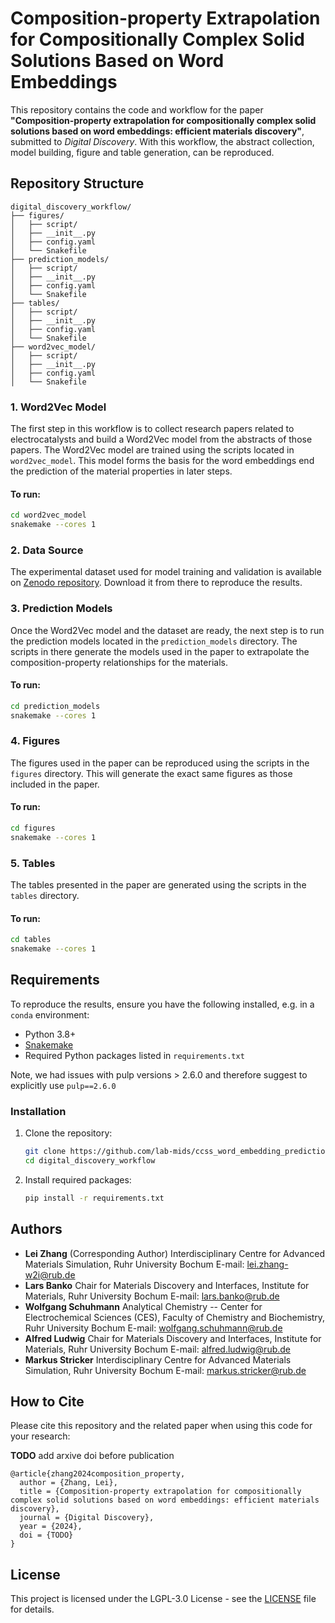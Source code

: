 
# Composition-property Extrapolation for Compositionally Complex Solid Solutions Based on Word Embeddings

This repository contains the code and workflow for the paper **"Composition-property extrapolation for compositionally complex solid solutions based on word embeddings: efficient materials discovery"**, submitted to *Digital Discovery*. With this workflow, the abstract collection, model building, figure and table generation, can be reproduced.

## Repository Structure

```plaintext
digital_discovery_workflow/
├── figures/
│   ├── script/
│   ├── __init__.py
│   ├── config.yaml
│   └── Snakefile
├── prediction_models/
│   ├── script/
│   ├── __init__.py
│   ├── config.yaml
│   └── Snakefile
├── tables/
│   ├── script/
│   ├── __init__.py
│   ├── config.yaml
│   └── Snakefile
├── word2vec_model/
│   ├── script/
│   ├── __init__.py
│   ├── config.yaml
│   └── Snakefile
```

### 1. **Word2Vec Model**

The first step in this workflow is to collect research papers related to electrocatalysts and build a Word2Vec model from the abstracts of those papers. The Word2Vec model are trained using the scripts located in `word2vec_model`. This model forms the basis for the word embeddings end the prediction of the material properties in later steps.

#### To run:
```bash
cd word2vec_model
snakemake --cores 1
```

### 2. **Data Source**

The experimental dataset used for model training and validation is available on [Zenodo repository](https://doi.org/**TODO**). Download it from there to reproduce the results.

### 3. **Prediction Models**

Once the Word2Vec model and the dataset are ready, the next step is to run the prediction models located in the `prediction_models` directory. The scripts in there generate the models used in the paper to extrapolate the composition-property relationships for the materials.

#### To run:
```bash
cd prediction_models
snakemake --cores 1
```

### 4. **Figures**

The figures used in the paper can be reproduced using the scripts in the `figures` directory. This will generate the exact same figures as those included in the paper.

#### To run:
```bash
cd figures
snakemake --cores 1
```

### 5. **Tables**

The tables presented in the paper are generated using the scripts in the `tables` directory.

#### To run:
```bash
cd tables
snakemake --cores 1
```

## Requirements

To reproduce the results, ensure you have the following installed, e.g. in a `conda` environment:

- Python 3.8+
- [Snakemake](https://snakemake.readthedocs.io/)
- Required Python packages listed in `requirements.txt`

Note, we had issues with pulp versions > 2.6.0 and therefore suggest to explicitly use `pulp==2.6.0`

### Installation

1. Clone the repository:
   ```bash
   git clone https://github.com/lab-mids/ccss_word_embedding_prediction.git
   cd digital_discovery_workflow
   ```

2. Install required packages:
   ```bash
   pip install -r requirements.txt
   ```

## Authors

- **Lei Zhang** (Corresponding Author)
  Interdisciplinary Centre for Advanced Materials Simulation, Ruhr University Bochum
  E-mail: [lei.zhang-w2i@rub.de](mailto:lei.zhang-w2i@rub.de)
- **Lars Banko**
  Chair for Materials Discovery and Interfaces, Institute for Materials, Ruhr University Bochum
  E-mail: [lars.banko@rub.de](mailto:lars.banko@rub.de)
- **Wolfgang Schuhmann**
  Analytical Chemistry -- Center for Electrochemical Sciences (CES), Faculty of Chemistry and Biochemistry, Ruhr University Bochum
  E-mail: [wolfgang.schuhmann@rub.de](mailto:wolfgang.schuhmann@rub.de)
- **Alfred Ludwig**
  Chair for Materials Discovery and Interfaces, Institute for Materials, Ruhr University Bochum
  E-mail: [alfred.ludwig@rub.de](mailto:alfred.ludwig@rub.de)
- **Markus Stricker**
  Interdisciplinary Centre for Advanced Materials Simulation, Ruhr University Bochum
  E-mail: [markus.stricker@rub.de](mailto:markus.stricker@rub.de)


## How to Cite

Please cite this repository and the related paper when using this code for your research:

**TODO** add arxive doi before publication

```
@article{zhang2024composition_property,
  author = {Zhang, Lei},
  title = {Composition-property extrapolation for compositionally complex solid solutions based on word embeddings: efficient materials discovery},
  journal = {Digital Discovery},
  year = {2024},
  doi = {TODO}
}
```

## License

This project is licensed under the LGPL-3.0 License - see the [LICENSE](LICENSE) file for details.